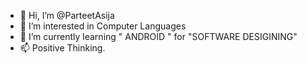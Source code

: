 - 👋 Hi, I’m @ParteetAsija
- 👀 I’m interested in Computer Languages
- 🌱 I’m currently learning " ANDROID " for "SOFTWARE DESIGINING"
- 📫 Positive Thinking.

<!---
ParteetAsija/ParteetAsija is a ✨ special ✨ repository because its `README.md` (this file) appears on your GitHub profile.
You can click the Preview link to take a look at your changes.
--->
